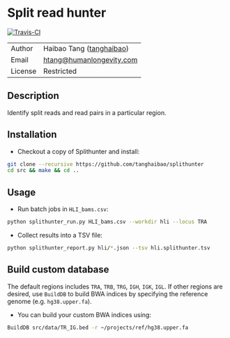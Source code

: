 # Split read hunter

[![Travis-CI](https://travis-ci.org/tanghaibao/Splithunter.svg?branch=master)](https://travis-ci.org/tanghaibao/Splithunter)

|||
|---|---|
| Author | Haibao Tang ([tanghaibao](http://github.com/tanghaibao)) |
| Email | <htang@humanlongevity.com> |
| License | Restricted |

## Description

Identify split reads and read pairs in a particular region.

## Installation

- Checkout a copy of Splithunter and install:

```bash
git clone --recursive https://github.com/tanghaibao/splithunter
cd src && make && cd ..
```

## Usage

- Run batch jobs in ``HLI_bams.csv``:

```bash
python splithunter_run.py HLI_bams.csv --workdir hli --locus TRA
```

- Collect results into a TSV file:

```bash
python splithunter_report.py hli/*.json --tsv hli.splithunter.tsv
```

## Build custom database

The default regions includes `TRA`, `TRB`, `TRG`, `IGH`, `IGK`, `IGL`. If
other regions are desired, use ``BuildDB`` to build BWA indices by specifying
the reference genome (e.g. ``hg38.upper.fa``).

- You can build your custom BWA indices using:

```bash
BuildDB src/data/TR_IG.bed -r ~/projects/ref/hg38.upper.fa
```
